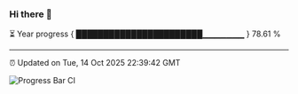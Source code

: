 ### Hi there 👋

⏳ Year progress { ███████████████████████▁▁▁▁▁▁▁ } 78.61 %

---

⏰ Updated on Tue, 14 Oct 2025 22:39:42 GMT

![Progress Bar CI](https://github.com/IshwaranRudhara/GIT-ACTION/workflows/Progress%20Bar%20CI/badge.svg)
